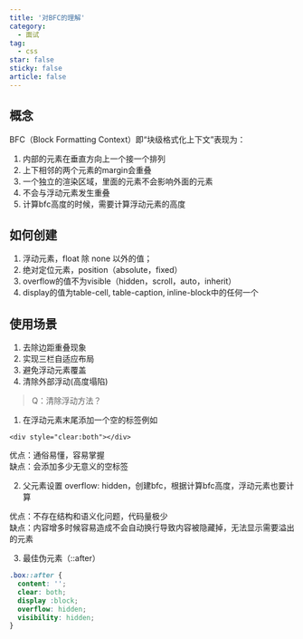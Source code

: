 ```yaml
---
title: '对BFC的理解'
category:
  - 面试
tag:
  - css
star: false
sticky: false  
article: false
---
```


## 概念
BFC（Block Formatting Context）即“块级格式化上下文”表现为：

1. 内部的元素在垂直方向上一个接一个排列
2. 上下相邻的两个元素的margin会重叠
3. 一个独立的渲染区域，里面的元素不会影响外面的元素
4. 不会与浮动元素发生重叠
5. 计算bfc高度的时候，需要计算浮动元素的高度

## 如何创建
1. 浮动元素，float 除 none 以外的值；
2. 绝对定位元素，position（absolute，fixed）
3. overflow的值不为visible（hidden，scroll，auto，inherit）
4. display的值为table-cell, table-caption, inline-block中的任何一个
  
## 使用场景

1. 去除边距重叠现象
2. 实现三栏自适应布局
3. 避免浮动元素覆盖
4. 清除外部浮动(高度塌陷)

> Q：清除浮动方法？  

1. 在浮动元素末尾添加一个空的标签例如

``` vue
<div style="clear:both"></div>
```

优点：通俗易懂，容易掌握  
缺点：会添加多少无意义的空标签

2. 父元素设置 overflow: hidden，创建bfc，根据计算bfc高度，浮动元素也要计算

优点：不存在结构和语义化问题，代码量极少  
​缺点：内容增多时候容易造成不会自动换行导致内容被隐藏掉，无法显示需要溢出的元素 

3. 最佳伪元素（::after）

``` css
.box::after {
  content: '';
  clear: both;
  display :block;
  overflow: hidden;
  visibility: hidden;
​}
```
